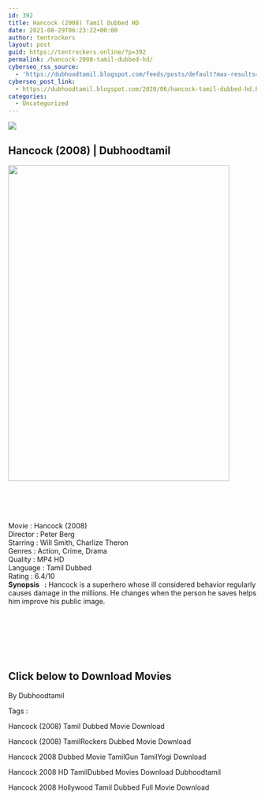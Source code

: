 ```yaml
---
id: 392
title: Hancock (2008) Tamil Dubbed HD
date: 2021-08-29T06:23:22+00:00
author: tentrockers
layout: post
guid: https://tentrockers.online/?p=392
permalink: /hancock-2008-tamil-dubbed-hd/
cyberseo_rss_source:
  - 'https://dubhoodtamil.blogspot.com/feeds/posts/default?max-results=150&start-index=151'
cyberseo_post_link:
  - https://dubhoodtamil.blogspot.com/2020/06/hancock-tamil-dubbed-hd.html
categories:
  - Uncategorized
---
```

<div class="media_block">
  <img src="https://1.bp.blogspot.com/-Hgl_vn7lCak/Xu2acgxj9gI/AAAAAAAABek/7bxC3Cg4JJMvJSsbWf0rx3wmPqtJ22WngCNcBGAsYHQ/s72-c/hancock-5d5ecd3db51a3.jpg" class="media_thumbnail" />
</div>

<div dir="ltr" trbidi="on" readability="14.053691275168">
  <h2>
    <span>Hancock (2008) | Dubhoodtamil</span>
  </h2>
  
  <div class="separator">
    <a href="https://1.bp.blogspot.com/-Hgl_vn7lCak/Xu2acgxj9gI/AAAAAAAABek/7bxC3Cg4JJMvJSsbWf0rx3wmPqtJ22WngCNcBGAsYHQ/s1600/hancock-5d5ecd3db51a3.jpg" imageanchor="1"><img loading="lazy" border="0" data-original-height="1426" data-original-width="1000" height="640" src="https://1.bp.blogspot.com/-Hgl_vn7lCak/Xu2acgxj9gI/AAAAAAAABek/7bxC3Cg4JJMvJSsbWf0rx3wmPqtJ22WngCNcBGAsYHQ/s640/hancock-5d5ecd3db51a3.jpg" width="448" /></a>
  </div>
  
  <p>
    <span><br /></span><br /> <span><br /></span><br /> <span>Movie<span> </span>:<span> </span>Hancock (2008)</span><br /><span>Director<span> </span>:<span> </span>Peter Berg</span><br /><span>Starring<span> </span>:<span> </span>Will Smith, Charlize Theron</span><br /><span>Genres<span> </span>:<span> </span>Action, Crime, Drama</span><br /><span>Quality<span> </span>:<span> </span>MP4 HD</span><br /><span>Language<span> </span>:<span> </span>Tamil Dubbed</span><br /><span>Rating<span> </span>:<span> </span>6.4/10</span><br /><span><b>Synopsis&nbsp; &nbsp;:</b> Hancock is a superhero whose ill considered behavior regularly causes damage in the millions. He changes when the person he saves helps him improve his public image.</span><br /><span><br /></span><br /> <span><br /></span><br /> <span><br /></span><br />
  </p>
  
  <h2>
    <span>Click below to Download Movies</span>
  </h2>
  
  <p>
    <span>By Dubhoodtamil</span>
  </p>
  
  <p>
    <span>Tags :</span>
  </p>
  
  <p>
    <span>Hancock (2008) Tamil Dubbed Movie Download</span>
  </p>
  
  <p>
    <span>Hancock (2008) TamilRockers Dubbed Movie Download</span>
  </p>
  
  <p>
    <span>Hancock 2008 Dubbed Movie TamilGun TamilYogi Download</span>
  </p>
  
  <p>
    <span>Hancock 2008 HD TamilDubbed Movies Download Dubhoodtamil</span>
  </p>
  
  <p>
    <span>Hancock 2008 Hollywood Tamil Dubbed Full Movie Download</span>
  </p>
</div>